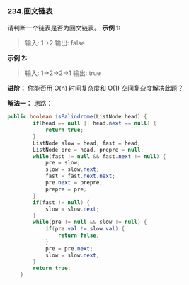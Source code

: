 ### 234.回文链表


请判断一个链表是否为回文链表。
**示例 1:**
>输入: 1->2
>输出: false

**示例 2:**
>输入: 1->2->2->1
>输出: true

**进阶：**
你能否用 O(n) 时间复杂度和 O(1) 空间复杂度解决此题？


**解法一：**
思路：

```Java
public boolean isPalindrome(ListNode head) {
        if(head == null || head.next == null) {
            return true;
        }
        ListNode slow = head, fast = head;
        ListNode pre = head, prepre = null;
        while(fast != null && fast.next != null) {
            pre = slow;
            slow = slow.next;
            fast = fast.next.next;
            pre.next = prepre;
            prepre = pre;
        }
        if(fast != null) {
            slow = slow.next;
        }
        while(pre != null && slow != null) {
            if(pre.val != slow.val) {
                return false;
            }
            pre = pre.next;
            slow = slow.next;
        }
        return true;
    }
```
